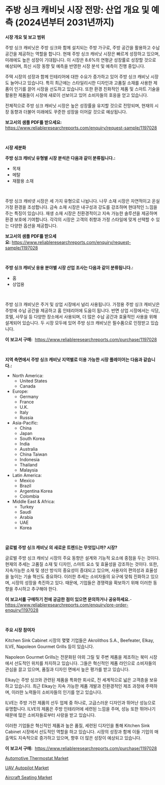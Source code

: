 <p><h1>주방 싱크 캐비닛 시장 전망: 산업 개요 및 예측 (2024년부터 2031년까지)</h1></p><p><strong>시장 개요 및 보고 범위</strong></p>
<p><p>주방 싱크 캐비닛은 주방 싱크와 함께 설치되는 주방 가구로, 주방 공간을 활용하고 수납 공간을 제공하는 역할을 합니다. 현재 주방 싱크 캐비닛 시장은 빠르게 성장하고 있으며, 미래에도 높은 성장이 기대됩니다. 이 시장은 8.6%의 연평균 성장률로 성장할 것으로 예상되며, 최신 시장 동향 및 예측을 반영한 시장 분석 및 예측이 진행 중입니다.</p><p>주택 시장의 성장과 함께 인테리어에 대한 수요가 증가하고 있어 주방 싱크 캐비닛 시장도 늘어나고 있습니다. 특히 최근에는 스타일리시한 디자인과 고품질 소재를 사용한 제품이 인기를 끌어 시장을 선도하고 있습니다. 또한 환경 친화적인 제품 및 스마트 기술을 활용한 제품들이 시장에 새로이 선보이고 있어 소비자들의 호응을 얻고 있습니다.</p><p>전체적으로 주방 싱크 캐비닛 시장은 높은 성장률을 유지할 것으로 전망되며, 현재의 시장 동향과 더불어 미래에도 꾸준한 성장을 이어갈 것으로 예상됩니다.</p></p>
<p><strong>보고서의 샘플 PDF를 받으세요:</strong> <a href="https://www.reliableresearchreports.com/enquiry/request-sample/1197028">https://www.reliableresearchreports.com/enquiry/request-sample/1197028</a></p>
<p>&nbsp;</p>
<p><strong>시장 세분화</strong></p>
<p><strong>주방 싱크 캐비닛 유형별 시장 분석은 다음과 같이 분류됩니다.:</strong></p>
<p><ul><li>목재</li><li>메탈</li><li>재활용 소재</li></ul></p>
<p>&nbsp;</p>
<p><p>주방 싱크 캐비넷 시장은 세 가지 유형으로 나뉩니다. 나무 소재 시장은 자연적이고 온실 가정 환경을 조성합니다. 금속 소재 시장은 내구성과 강도를 강조하며 현대적인 느낌을 주는 특징이 있습니다. 재생 소재 시장은 친환경적이고 지속 가능한 솔루션을 제공하며 환경 보호에 기여합니다. 각각의 시장은 고객의 취향과 가정 스타일에 맞게 선택할 수 있는 다양한 옵션을 제공합니다.</p></p>
<p><strong>보고서의 샘플 PDF를 받으세요:</strong>&nbsp;<a href="https://www.reliableresearchreports.com/enquiry/request-sample/1197028">https://www.reliableresearchreports.com/enquiry/request-sample/1197028</a></p>
<p>&nbsp;</p>
<p><strong> 주방 싱크 캐비닛 응용 분야별 시장 산업 조사는 다음과 같이 분류됩니다.:</strong></p>
<p><ul><li>홈</li><li>상업용</li></ul></p>
<p>&nbsp;</p>
<p><p>주방 싱크 캐비닛은 주거 및 상업 시장에서 널리 사용됩니다. 가정용 주방 싱크 캐비닛은 주방에 수납 공간을 제공하고 홈 인테리어에 도움이 됩니다. 반면 상업 시장에서는 식당, 호텔, 사무실 등 다양한 장소에서 사용되며, 더 많은 수납 공간과 효율적인 사용을 위해 설계되어 있습니다. 두 시장 모두에 있어 주방 싱크 캐비닛은 필수품으로 인정받고 있습니다.</p></p>
<p><strong>이 보고서 구매:</strong>&nbsp; <a href="https://www.reliableresearchreports.com/purchase/1197028">https://www.reliableresearchreports.com/purchase/1197028</a></p>
<p>&nbsp;</p>
<p><strong>지역 측면에서 주방 싱크 캐비닛 지역별로 이용 가능한 시장 플레이어는 다음과 같습니다.:</strong></p>
<p><ul>
    <li>
        North America:
        <ul>
            <li>United States</li>
            <li>Canada</li>
        </ul>
    </li>
    <li>
        Europe:
        <ul>
            <li>Germany</li>
            <li>France</li>
            <li>U.K.</li>
            <li>Italy</li>
            <li>Russia</li>
        </ul>
    </li>
    <li>
        Asia-Pacific:
        <ul>
            <li>China</li>
            <li>Japan</li>
            <li>South Korea</li>
            <li>India</li>
            <li>Australia</li>
            <li>China Taiwan</li>
            <li>Indonesia</li>
            <li>Thailand</li>
            <li>Malaysia</li>
        </ul>
    </li>
    <li>
        Latin America:
        <ul>
            <li>Mexico</li>
            <li>Brazil</li>
            <li>Argentina Korea</li>
            <li>Colombia</li>
        </ul>
    </li>
    <li>
        Middle East & Africa:
        <ul>
            <li>Turkey</li>
            <li>Saudi</li>
            <li>Arabia</li>
            <li>UAE</li>
            <li>Korea</li>
        </ul>
    </li>
    </ul></p>
<p>&nbsp;</p>
<p><strong>글로벌 주방 싱크 캐비닛 의 새로운 트렌드는 무엇입니까? 시장?</strong></p>
<p><p>글로벌 주방 싱크 캐비닛 시장의 주요 동향은 설계와 기능적 요소에 중점을 두는 것이다. 현재의 추세는 고품질 소재 및 디자인, 스마트 요소 및 효율성을 강조하는 것이다. 또한, 지속가능한 소재 및 생산 방식의 중요성이 증대되고 있으며, 사용자의 편의성과 효율성을 높이는 기술 혁신도 중요하다. 이러한 추세는 소비자들의 요구에 맞춰 진화하고 있으며, 시장의 성장을 촉진하고 있다. 때문에, 기업들은 경쟁력을 확보하기 위해 이러한 동향을 주시하고 추구해야 한다.</p></p>
<p><strong>이 보고서를 구매하기 전에 궁금한 점이 있으면 문의하거나 공유하세요.</strong>- <a href="https://www.reliableresearchreports.com/enquiry/pre-order-enquiry/1197028">https://www.reliableresearchreports.com/enquiry/pre-order-enquiry/1197028</a></p>
<p>&nbsp;</p>
<p><strong>주요 시장 참여자</strong></p>
<p><p>Kitchen Sink Cabinet 시장의 몇몇 기업들은 Akrolithos S.A., Beefeater, Elkay, ILVE, Napoleon Gourmet Grills 등이 있습니다.</p><p>Napoleon Gourmet Grills는 전문화된 야외 그릴 및 주변 제품을 제조하는 북미 시장에서 선도적인 위치를 차지하고 있습니다. 그들은 혁신적인 제품 라인으로 소비자들의 관심을 끌고 있으며, 품질과 디자인 면에서 높은 평가를 받고 있습니다.</p><p>Elkay는 주방 싱크와 관련된 제품을 특화한 회사로, 전 세계적으로 넓은 고객층을 보유하고 있습니다. 최근 Elkay는 지속 가능한 제품 개발과 친환경적인 제조 과정에 주력하며, 이러한 노력들이 소비자들의 인기를 얻고 있습니다.</p><p>ILVE는 주방 가전 제품의 선두 업체 중 하나로, 고급스러운 디자인과 뛰어난 성능으로 유명합니다. ILVE의 제품은 주방 인테리어에 세련된 느낌을 주며, 성능 또한 뛰어나기 때문에 많은 소비자들로부터 사랑을 받고 있습니다.</p><p>이러한 기업들은 혁신적인 제품과 높은 품질, 세련된 디자인을 통해 Kitchen Sink Cabinet 시장에서 선도적인 역할을 하고 있습니다. 시장의 성장과 함께 이들 기업의 매출액도 지속적으로 증가하고 있으며, 향후 더 많은 성장이 예상되고 있습니다.</p></p>
<p><strong>이 보고서 구매:</strong>&nbsp;&nbsp;<a href="https://www.reliableresearchreports.com/purchase/1197028">https://www.reliableresearchreports.com/purchase/1197028</a></p>
<p><p><a href="https://github.com/nicoletavirag/Market-Research-Report-List-2/blob/main/automotive-thermostat-market.md">Automotive Thermostat Market</a></p><p><a href="https://github.com/mauripalmi/Market-Research-Report-List-2/blob/main/uav-autopilot-market.md">UAV Autopilot Market</a></p><p><a href="https://github.com/gulaimolin/Market-Research-Report-List-3/blob/main/aircraft-seating-market.md">Aircraft Seating Market</a></p></p>
